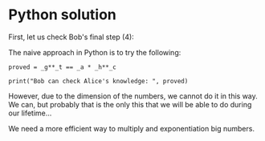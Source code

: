 # Python solution

First, let us check Bob's final step (4):


The naive approach in Python is to try the following:

```
proved = _g**_t == _a * _h**_c

print("Bob can check Alice's knowledge: ", proved)
```

However, due to the dimension of the numbers, we cannot do it in this way. We can, but probably that is the only this that we will 
be able to do during our lifetime...

We need a more efficient way to multiply and exponentiation big numbers. 
